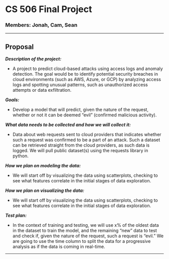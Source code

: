 # CS 506 Final Project

### Members: Jonah, Cam, Sean

---

## Proposal

***Description of the project:***

- A project to predict cloud-based attacks using access logs and anomaly detection. The goal would be to identify potential security breaches in cloud environments (such as AWS, Azure, or GCP) by analyzing access logs and spotting unusual patterns, such as unauthorized access attempts or data exfiltration. 

***Goals:***

- Develop a model that will predict, given the nature of the request, whether or not it can be deemed “evil” (confirmed malicious activity).

***What data needs to be collected and how we will collect it:***

- Data about web requests sent to cloud providers that indicates whether such a request was confirmed to be a part of an attack. Such a dataset can be retrieved straight from the cloud providers, as such data is logged. We will pull public dataset(s) using the requests library in python. 

***How we plan on modeling the data:***

- We will start off by visualizing the data using scatterplots, checking to see what features correlate in the initial stages of data exploration. 

***How we plan on visualizing the data:***

- We will start off by visualizing the data using scatterplots, checking to see what features correlate in the initial stages of data exploration. 

***Test plan:***

- In the context of training and testing, we will use x% of the oldest data in the dataset to train the model, and the remaining “new” data to test and check if, given the nature of the request, such a request is “evil.” We are going to use the time column to split the data for a progressive analysis as if the data is coming in real-time. 

---
